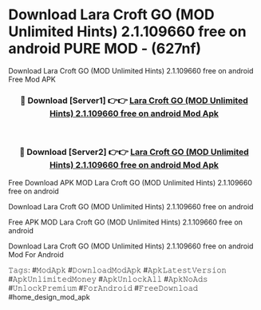 # Download Lara Croft GO (MOD Unlimited Hints) 2.1.109660 free on android PURE MOD - (627nf)
Download Lara Croft GO (MOD Unlimited Hints) 2.1.109660 free on android Free Mod APK

<div align="center">
<h3>🔴 Download [Server1] 👉👉 <a href="https://apk-comot.site?title=Lara_Croft_GO_(MOD_Unlimited_Hints)_2.1.109660_free_on_android">Lara Croft GO (MOD Unlimited Hints) 2.1.109660 free on android Mod Apk</a></h3><br>

<h3>🔴 Download [Server2] 👉👉 <a href="https://apk-comot.site?title=Lara_Croft_GO_(MOD_Unlimited_Hints)_2.1.109660_free_on_android">Lara Croft GO (MOD Unlimited Hints) 2.1.109660 free on android Mod Apk</a></h3>
</div>


Free Download APK MOD Lara Croft GO (MOD Unlimited Hints) 2.1.109660 free on android

Download Lara Croft GO (MOD Unlimited Hints) 2.1.109660 free on android 

Free APK MOD Lara Croft GO (MOD Unlimited Hints) 2.1.109660 free on android 

Download Lara Croft GO (MOD Unlimited Hints) 2.1.109660 free on android Mod For Android

𝚃𝚊𝚐𝚜: #𝙼𝚘𝚍𝙰𝚙𝚔 #𝙳𝚘𝚠𝚗𝚕𝚘𝚊𝚍𝙼𝚘𝚍𝙰𝚙𝚔 #𝙰𝚙𝚔𝙻𝚊𝚝𝚎𝚜𝚝𝚅𝚎𝚛𝚜𝚒𝚘𝚗 #𝙰𝚙𝚔𝚄𝚗𝚕𝚒𝚖𝚒𝚝𝚎𝚍𝙼𝚘𝚗𝚎𝚢 #𝙰𝚙𝚔𝚄𝚗𝚕𝚘𝚌𝚔𝙰𝚕𝚕 #𝙰𝚙𝚔𝙽𝚘𝙰𝚍𝚜 #𝚄𝚗𝚕𝚘𝚌𝚔𝙿𝚛𝚎𝚖𝚒𝚞𝚖 #𝙵𝚘𝚛𝙰𝚗𝚍𝚛𝚘𝚒𝚍 #𝙵𝚛𝚎𝚎𝙳𝚘𝚠𝚗𝚕𝚘𝚊𝚍 #home_design_mod_apk